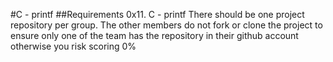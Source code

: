 #C - printf
##Requirements
0x11. C - printf
There should be one project repository per group. The other members do not fork or clone the project to ensure only one of the team has the repository in their github account otherwise you risk scoring 0%
